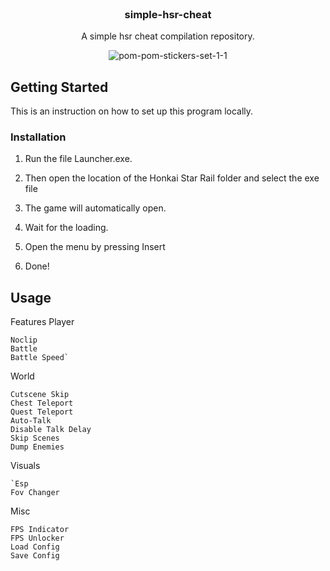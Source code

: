 <br/>
<div align="center">

<h3 align="center">simple-hsr-cheat</h3>
<p align="center">
A simple hsr cheat compilation repository.

![pom-pom-stickers-set-1-1](https://github.com/joyfulharbor/honkai-sr-cheat/assets/156201563/564e5b90-5f86-4942-ac0b-61339629cfd8)

  


</p>
</div>

 ## Getting Started

This is an instruction on how to set up this program locally.

 ### Installation

1. Run the file Launcher.exe.

2. Then open the location of the Honkai Star Rail folder and select the exe file

3. The game will automatically open.

4. Wait for the loading.

5. Open the menu by pressing Insert

6. Done!

   
 ## Usage
Features
Player

    Noclip
    Battle
    Battle Speed`


World

    Cutscene Skip
    Chest Teleport
    Quest Teleport
    Auto-Talk
    Disable Talk Delay
    Skip Scenes
    Dump Enemies


Visuals

    `Esp
    Fov Changer



Misc

    FPS Indicator
    FPS Unlocker
    Load Config
    Save Config




